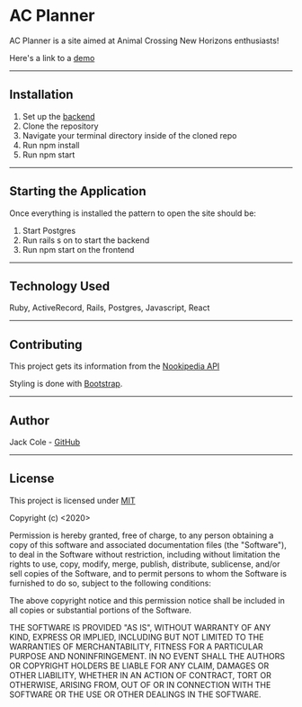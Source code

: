 AC Planner
========================

AC Planner is a site aimed at Animal Crossing New Horizons enthusiasts!

Here's a link to a [demo](https://www.youtube.com/watch?v=lEGqJHjB6ck)

---

## Installation

1. Set up the [backend](https://github.com/123JackCole/acplanner_backend)
2. Clone the repository
3. Navigate your terminal directory inside of the cloned repo
4. Run npm install
5. Run npm start

---

## Starting the Application

Once everything is installed the pattern to open the site should be: 

1. Start Postgres
2. Run rails s on to start the backend
3. Run npm start on the frontend

---

## Technology Used

Ruby, 
ActiveRecord,
Rails,
Postgres,
Javascript, 
React

---

## Contributing

This project gets its information from the [Nookipedia API](https://nookipedia.com/api/)

Styling is done with [Bootstrap](https://github.com/twbs).

---

## Author

Jack Cole - [GitHub](https://github.com/123JackCole)

---

## License

This project is licensed under [MIT](https://en.wikipedia.org/wiki/MIT_License#References)

Copyright (c) <2020> <Jack Cole>

Permission is hereby granted, free of charge, to any person obtaining a copy
of this software and associated documentation files (the "Software"), to deal
in the Software without restriction, including without limitation the rights
to use, copy, modify, merge, publish, distribute, sublicense, and/or sell
copies of the Software, and to permit persons to whom the Software is
furnished to do so, subject to the following conditions:

The above copyright notice and this permission notice shall be included in all
copies or substantial portions of the Software.

THE SOFTWARE IS PROVIDED "AS IS", WITHOUT WARRANTY OF ANY KIND, EXPRESS OR
IMPLIED, INCLUDING BUT NOT LIMITED TO THE WARRANTIES OF MERCHANTABILITY,
FITNESS FOR A PARTICULAR PURPOSE AND NONINFRINGEMENT. IN NO EVENT SHALL THE
AUTHORS OR COPYRIGHT HOLDERS BE LIABLE FOR ANY CLAIM, DAMAGES OR OTHER
LIABILITY, WHETHER IN AN ACTION OF CONTRACT, TORT OR OTHERWISE, ARISING FROM,
OUT OF OR IN CONNECTION WITH THE SOFTWARE OR THE USE OR OTHER DEALINGS IN THE
SOFTWARE.
